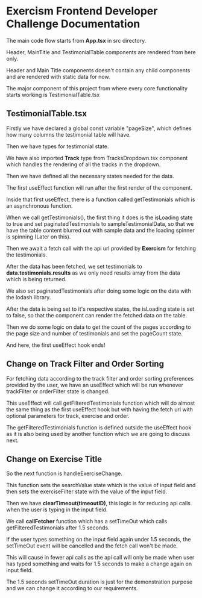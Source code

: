 # Exercism Frontend Developer Challenge Documentation

The main code flow starts from **App.tsx** in src directory.

Header, MainTitle and TestimonialTable components are rendered from here only.

Header and Main Title components doesn't contain any child components and are rendered with static data for now.

The major component of this project from where every core functionality starts working is TestimonialTable.tsx

## TestimonialTable.tsx

Firstly we have declared a global const variable "pageSize", which defines how many columns the testimonial table will have.

Then we have types for testimonial state.

We have also imported **Track** type from TracksDropdown.tsx component which handles the rendering of all the tracks in the dropdown.

Then we have defined all the necessary states needed for the data.

The first useEffect function will run after the first render of the component.

Inside that first useEffect, there is a function called getTestimonials which is an asynchronous function.

When we call getTestimonials(), the first thing it does is the isLoading state to true and set paginatedTestimonials to sampleTestimonialData, so that we have the table content blurred out with sample data and the loading spinner is spinning (Later on this).

Then we await a fetch call with the api url provided by **Exercism** for fetching the testimonials.

After the data has been fetched, we set testimonials to **data.testimonials.results** as we only need results array from the data which is being returned.

We also set paginatedTestimonials after doing some logic on the data with the lodash library.

After the data is being set to it's respective states, the isLoading state is set to false, so that the component can render the fetched data on the table.

Then we do some logic on data to get the count of the pages according to the page size and number of testimonials and set the pageCount state.

And here, the first useEffect hook ends!

## Change on Track Filter and Order Sorting

For fetching data according to the track filter and order sorting preferences provided by the user, we have an useEffect which will be run whenever trackFilter or orderFilter state is changed.

This useEffect will call getFilteredTestimonials function which will do almost the same thing as the first useEffect hook but with having the fetch url with optional parameters for track, exercise and order.

The getFilteredTestimonials function is defined outside the useEffect hook as it is also being used by another function which we are going to discuss next.

## Change on Exercise Title
So the next function is handleExerciseChange.

This function sets the searchValue state which is the value of input field and then sets the exerciseFilter state with the value of the input field.

Then we have **clearTimeout(timeoutID)**, this logic is for reducing api calls when the user is typing in the input field.

We call **callFetcher** function which has a setTimeOut which calls getFilteredTestimonials after 1.5 seconds.

If the user types something on the input field again under 1.5 seconds, the setTimeOut event will be cancelled and the fetch call won't be made.

This will cause in fewer api calls as the api call will only be made when user has typed something and waits for 1.5 seconds to make a change again on input field.

The 1.5 seconds setTimeOut duration is just for the demonstration purpose and we can change it according to our requirements.
